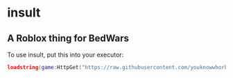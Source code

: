 # insult
## A Roblox thing for BedWars

To use insult, put this into your executor:
```lua
loadstring(game:HttpGet("https://raw.githubusercontent.com/youknowwhorblx/insult/main/script.lua", true))()
```
